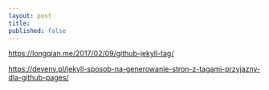 ```yaml
---
layout: post
title:
published: false
---
```


https://longqian.me/2017/02/09/github-jekyll-tag/

https://devenv.pl/jekyll-sposob-na-generowanie-stron-z-tagami-przyjazny-dla-github-pages/
